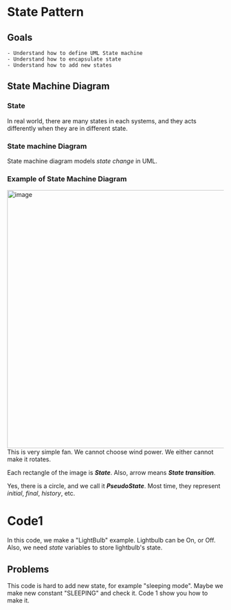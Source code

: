 # State Pattern
## Goals
    - Understand how to define UML State machine
    - Understand how to encapsulate state
    - Understand how to add new states

## State Machine Diagram
### State
In real world, there are many states in each systems, and they acts differently when they are in different state.
### State machine Diagram
State machine diagram models *state change* in UML.

### Example of State Machine Diagram
<img width="600" alt="image" src="https://github.com/wnghks7787/OODP_StatePattern/assets/74361097/5bc6d957-5a5e-4880-8968-0a56c722ef48">
This is very simple fan. We cannot choose wind power. We either cannot make it rotates.

Each rectangle of the image is ***State***. Also, arrow means ***State transition***.

Yes, there is a circle, and we call it ***PseudoState***. Most time, they represent *initial*, *final*, *history*, etc.

# Code1
In this code, we make a "LightBulb" example. Lightbulb can be On, or Off.
Also, we need *state* variables to store lightbulb's state.

## Problems
This code is hard to add new state, for example "sleeping mode".
Maybe we make new constant "SLEEPING" and check it.
Code 1 show you how to make it.